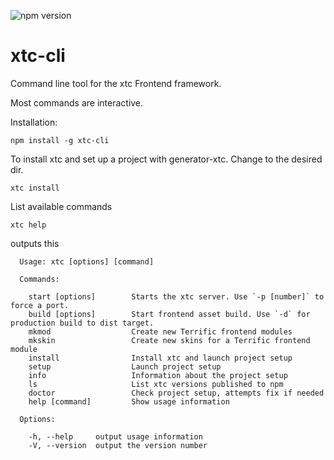 ![npm version](http://b.adge.me/npm/v/xtc-cli.svg)

xtc-cli
=======

Command line tool for the xtc Frontend framework.

Most commands are interactive.

Installation:

```shell
npm install -g xtc-cli
```

To install xtc and set up a project with generator-xtc. Change to the desired dir.

```shell
xtc install
```

List available commands

```
xtc help
```
outputs this

```shell
  Usage: xtc [options] [command]

  Commands:

    start [options]        Starts the xtc server. Use `-p [number]` to force a port.
    build [options]        Start frontend asset build. Use `-d` for production build to dist target.
    mkmod                  Create new Terrific frontend modules
    mkskin                 Create new skins for a Terrific frontend module
    install                Install xtc and launch project setup
    setup                  Launch project setup
    info                   Information about the project setup
    ls                     List xtc versions published to npm
    doctor                 Check project setup, attempts fix if needed
    help [command]         Show usage information

  Options:

    -h, --help     output usage information
    -V, --version  output the version number
```
